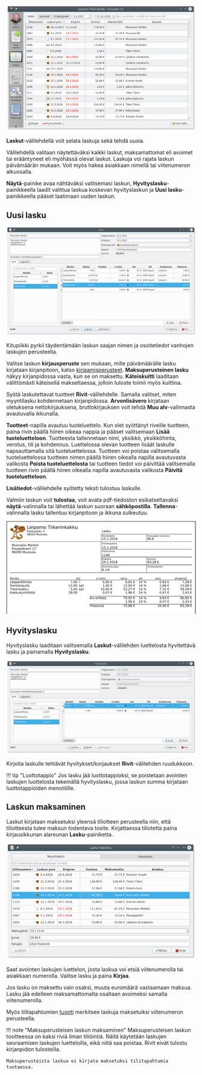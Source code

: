 ![](luettelo.png)

**Laskut**-välilehdellä voit selata laskuja sekä tehdä uusia.

Välilehdellä valitaan näytettäväksi kaikki laskut, maksamattomat eli avoimet tai erääntyneet eli myöhässä olevat laskut. Laskuja voi rajata laskun päivämäärän mukaan. Voit myös hakea asiakkaan nimellä tai viitenumeron alkuosalla.

**Näytä**-painike avaa nähtäväksi valitsemasi laskun, **Hyvityslasku**-painikkeella laadit valittua laskua koskevan hyvityslaskun ja **Uusi lasku**-painikkeella pääset laatimaan uuden laskun.

## Uusi lasku

![](uusilasku.png)

Kitupiikki pyrkii täydentämään laskun saajan nimen ja osoitetiedot vanhojen laskujen perusteella.

Valitse laskun **kirjausperuste** sen mukaan, mille päivämäärälle lasku kirjataan kirjanpitoon, katso [kirjaamisperusteet](/kirjanpito/#kirjaamisperusteet). **Maksuperusteinen lasku** näkyy kirjanpidossa vasta, kun se on maksettu. **Käteiskuitti** laaditaan välittömästi käteisellä maksettaessa, jolloin tuloste toimii myös kuittina.

Syötä laskutettavat tuotteet **Rivit**-välilehdelle. Samalla valitset, miten myyntilasku kohdennetaan kirjanpidossa. **Arvonlisävero** kirjataan oletuksena nettokirjauksena, bruttokirjauksen voit tehdä **Muu alv**-valinnasta avautuvalla ikkunalla.

**Tuotteet**-napilla avautuu tuoteluettelo. Kun olet syöttänyt riveille tuotteen, paina rivin päällä hiiren oikeaa nappia ja pääset valitsemaan **Lisää tuoteluetteloon**. Tuotteesta tallennetaan nimi, yksikkö, yksikköhinta, verotus, tili ja kohdennus. Luettelossa olevan tuotteen lisäät laskulle napsauttamalla sitä tuoteluettelossa. Tuotteen voi poistaa valitsemalla tuoteluettelossa tuotteen nimen päällä hiiren oikealla napilla avautuvasta valikosta **Poista tuoteluettelosta** tai tuotteen tiedot voi päivittää valitsemalla tuotteen rivin päällä hiiren oikealla napilla avautuvasta valikosta **Päivitä tuoteluetteloon**.

**Lisätiedot**-välilehdelle syötetty teksti tulostuu laskulle.

Valmiin laskun voit **tulostaa**, voit avata pdf-tiedoston esikatseltavaksi **näytä**-valinnalla tai lähettää laskun suoraan **sähköpostilla**. **Tallenna**-valinnalla lasku tallentuu kirjanpitoon ja ikkuna sulkeutuu.

![](lasku.png)

## Hyvityslasku

Hyvityslasku laaditaan valitsemalla **Laskut**-välilehden luettelosta hyvitettävä lasku ja painamalla **Hyvityslasku**.

![](hyvityslasku.png)

Kirjoita laskulle tehtävät hyvitykset/korjaukset **Rivit**-välilehden ruudukkoon.

!!! tip "Luottotappio"
    Jos lasku jää luottotappioksi, se poistetaan avointen laskujen luottelosta tekemällä hyvityslasku, jossa laskun summa kirjataan luottotappioiden menotilille.


## Laskun maksaminen

Laskut kirjataan maksetuksi yleensä tiliotteen perusteella niin, että tiliotteesta tulee maksun todentava tosite. Kirjattaessa tiliotetta paina kirjausikkunan alareunan **Lasku**-painiketta.

![](maksu.png)

Saat avointen laskujen luettelon, josta laskua voi etsiä viitenumerolla tai asiakkaan numerolla. Valitse lasku ja paina **Kirjaa**.

Jos lasku on maksettu vain osaksi, muuta euromäärä vastaamaan maksua. Lasku jää edelleen maksamattomalta osaltaan avoimeksi samalla viitenumerolla.

Myös tilitapahtumien [tuonti](/kirjaus/tuonti) merkitsee laskuja maksetuiksi viitenumeron perusteella.

!!! note "Maksuperusteisen laskun maksaminen"
    Maksuperusteisen laskun tositteessa on kaksi riviä ilman tiliöintiä. Näitä käytetään laskujen seuraamisen laskujen luetteloilla, eikä niitä saa poistaa. Rivit eivät tulostu kirjanpidon tulosteilla.

    Maksuperusteista laskua ei kirjata maksetuksi tilitapahtumia tuotaessa.
